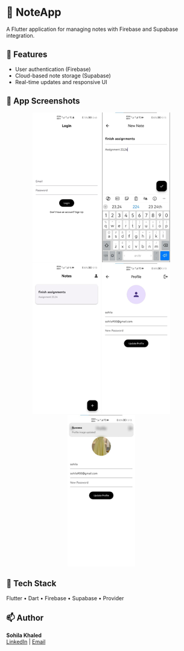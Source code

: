 # 📝 NoteApp

A Flutter application for managing notes with Firebase and Supabase integration.

## 🚀 Features
- User authentication (Firebase)
- Cloud-based note storage (Supabase)
- Real-time updates and responsive UI

## 📱 App Screenshots

<p align="center">
  <img src="assets/screenshots/login.jpg" width="180"/>
  <img src="assets/screenshots/addNote.jpg" width="180"/>
  <img src="assets/screenshots/Notes.jpg" width="180"/>
  <img src="assets/screenshots/Profile.jpg" width="180"/>
  <img src="assets/screenshots/updatingProfile.jpg" width="180"/>
</p>




## 🧰 Tech Stack
Flutter • Dart • Firebase • Supabase • Provider

## 📫 Author
**Sohila Khaled**  
[LinkedIn](https://www.linkedin.com/in/sohaila-ahmed-a23214305) | [Email](mailto:sokhaleed@gmail.com)
